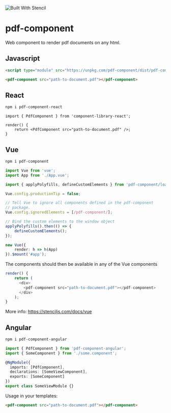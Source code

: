 ![Built With Stencil](https://img.shields.io/badge/-Built%20With%20Stencil-16161d.svg?logo=data%3Aimage%2Fsvg%2Bxml%3Bbase64%2CPD94bWwgdmVyc2lvbj0iMS4wIiBlbmNvZGluZz0idXRmLTgiPz4KPCEtLSBHZW5lcmF0b3I6IEFkb2JlIElsbHVzdHJhdG9yIDE5LjIuMSwgU1ZHIEV4cG9ydCBQbHVnLUluIC4gU1ZHIFZlcnNpb246IDYuMDAgQnVpbGQgMCkgIC0tPgo8c3ZnIHZlcnNpb249IjEuMSIgaWQ9IkxheWVyXzEiIHhtbG5zPSJodHRwOi8vd3d3LnczLm9yZy8yMDAwL3N2ZyIgeG1sbnM6eGxpbms9Imh0dHA6Ly93d3cudzMub3JnLzE5OTkveGxpbmsiIHg9IjBweCIgeT0iMHB4IgoJIHZpZXdCb3g9IjAgMCA1MTIgNTEyIiBzdHlsZT0iZW5hYmxlLWJhY2tncm91bmQ6bmV3IDAgMCA1MTIgNTEyOyIgeG1sOnNwYWNlPSJwcmVzZXJ2ZSI%2BCjxzdHlsZSB0eXBlPSJ0ZXh0L2NzcyI%2BCgkuc3Qwe2ZpbGw6I0ZGRkZGRjt9Cjwvc3R5bGU%2BCjxwYXRoIGNsYXNzPSJzdDAiIGQ9Ik00MjQuNywzNzMuOWMwLDM3LjYtNTUuMSw2OC42LTkyLjcsNjguNkgxODAuNGMtMzcuOSwwLTkyLjctMzAuNy05Mi43LTY4LjZ2LTMuNmgzMzYuOVYzNzMuOXoiLz4KPHBhdGggY2xhc3M9InN0MCIgZD0iTTQyNC43LDI5Mi4xSDE4MC40Yy0zNy42LDAtOTIuNy0zMS05Mi43LTY4LjZ2LTMuNkgzMzJjMzcuNiwwLDkyLjcsMzEsOTIuNyw2OC42VjI5Mi4xeiIvPgo8cGF0aCBjbGFzcz0ic3QwIiBkPSJNNDI0LjcsMTQxLjdIODcuN3YtMy42YzAtMzcuNiw1NC44LTY4LjYsOTIuNy02OC42SDMzMmMzNy45LDAsOTIuNywzMC43LDkyLjcsNjguNlYxNDEuN3oiLz4KPC9zdmc%2BCg%3D%3D&colorA=16161d&style=flat-square)

# pdf-component

Web component to render pdf documents on any html.

## Javascript

```html
<script type="module" src="https://unpkg.com/pdf-component/dist/pdf-component/pdf-component.esm.js"></script>

<pdf-component src="path-to-document.pdf"></pdf-component>
```

## React

```bash
npm i pdf-component-react
```

```tsx
import { PdfComponent } from 'component-library-react';

render() {
    return <PdfComponent src="path-to-document.pdf" />;
}
```


## Vue

```bash
npm i pdf-component
```

```ts
import Vue from 'vue';
import App from './App.vue';

import { applyPolyfills, defineCustomElements } from 'pdf-component/loader';

Vue.config.productionTip = false;

// Tell Vue to ignore all components defined in the pdf-component
// package.
Vue.config.ignoredElements = [/pdf-component/];

// Bind the custom elements to the window object
applyPolyfills().then(() => {
    defineCustomElements();
});

new Vue({
    render: h => h(App)
}).$mount('#app');
```

The components should then be available in any of the Vue components

```ts
render() {
    return (
      <div>
        <pdf-component src="path-to-document.pdf"></pdf-component>
      </div>
    );
}
```

More info: https://stenciljs.com/docs/vue

## Angular

```bash
npm i pdf-component-angular
```

```ts
import { PdfComponent } from 'pdf-component-angular';
import { SomeComponent } from './some.component';

@NgModule({
  imports: [PdfComponent],
  declarations: [SomeViewComponent],
  exports: [SomeComponent]
})
export class SomeViewModule {}
```

Usage in your templates:

```html
<pdf-component src="path-to-document.pdf"></pdf-component>
```